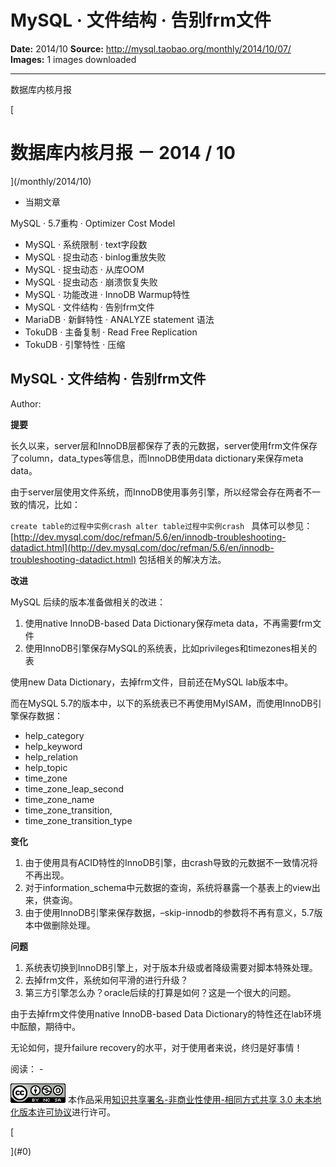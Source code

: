 # MySQL · 文件结构 · 告别frm文件

**Date:** 2014/10
**Source:** http://mysql.taobao.org/monthly/2014/10/07/
**Images:** 1 images downloaded

---

数据库内核月报

 [
 # 数据库内核月报 － 2014 / 10
 ](/monthly/2014/10)

 * 当期文章

 MySQL · 5.7重构 · Optimizer Cost Model
* MySQL · 系统限制 · text字段数
* MySQL · 捉虫动态 · binlog重放失败
* MySQL · 捉虫动态 · 从库OOM
* MySQL · 捉虫动态 · 崩溃恢复失败
* MySQL · 功能改进 · InnoDB Warmup特性
* MySQL · 文件结构 · 告别frm文件
* MariaDB · 新鲜特性 · ANALYZE statement 语法
* TokuDB · 主备复制 · Read Free Replication
* TokuDB · 引擎特性 · 压缩

 ## MySQL · 文件结构 · 告别frm文件 
 Author: 

 **提要**

长久以来，server层和InnoDB层都保存了表的元数据，server使用frm文件保存了column，data_types等信息，而InnoDB使用data dictionary来保存meta data。

由于server层使用文件系统，而InnoDB使用事务引擎，所以经常会存在两者不一致的情况，比如：

`create table的过程中实例crash
alter table过程中实例crash
`
具体可以参见：[http://dev.mysql.com/doc/refman/5.6/en/innodb-troubleshooting-datadict.html](http://dev.mysql.com/doc/refman/5.6/en/innodb-troubleshooting-datadict.html) 包括相关的解决方法。

**改进**

MySQL 后续的版本准备做相关的改进：

1. 使用native InnoDB-based Data Dictionary保存meta data，不再需要frm文件
2. 使用InnoDB引擎保存MySQL的系统表，比如privileges和timezones相关的表

使用new Data Dictionary，去掉frm文件，目前还在MySQL lab版本中。

而在MySQL 5.7的版本中，以下的系统表已不再使用MyISAM，而使用InnoDB引擎保存数据：

* help_category
* help_keyword
* help_relation
* help_topic
* time_zone
* time_zone_leap_second
* time_zone_name
* time_zone_transition,
* time_zone_transition_type

**变化**

1. 由于使用具有ACID特性的InnoDB引擎，由crash导致的元数据不一致情况将不再出现。
2. 对于information_schema中元数据的查询，系统将暴露一个基表上的view出来，供查询。
3. 由于使用InnoDB引擎来保存数据，–skip-innodb的参数将不再有意义，5.7版本中做删除处理。

**问题**

1. 系统表切换到InnoDB引擎上，对于版本升级或者降级需要对脚本特殊处理。
2. 去掉frm文件，系统如何平滑的进行升级？
3. 第三方引擎怎么办？oracle后续的打算是如何？这是一个很大的问题。

由于去掉frm文件使用native InnoDB-based Data Dictionary的特性还在lab环境中酝酿，期待中。

无论如何，提升failure recovery的水平，对于使用者来说，终归是好事情！

 阅读： - 

[![知识共享许可协议](.img/8232d49bd3e9_88x31.png)](http://creativecommons.org/licenses/by-nc-sa/3.0/)
本作品采用[知识共享署名-非商业性使用-相同方式共享 3.0 未本地化版本许可协议](http://creativecommons.org/licenses/by-nc-sa/3.0/)进行许可。

 [

 ](#0)